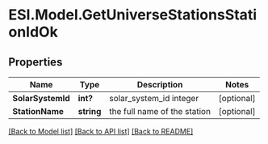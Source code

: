 # ESI.Model.GetUniverseStationsStationIdOk
## Properties

Name | Type | Description | Notes
------------ | ------------- | ------------- | -------------
**SolarSystemId** | **int?** | solar_system_id integer | [optional] 
**StationName** | **string** | the full name of the station | [optional] 

[[Back to Model list]](../README.md#documentation-for-models) [[Back to API list]](../README.md#documentation-for-api-endpoints) [[Back to README]](../README.md)


